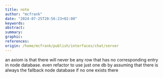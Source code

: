 ```yaml
---
title: note
author: "mcfrank"
date: "2024-07-25T20:56:23+02:00"
keywords:
abstract:
summary:
graphic:
references: 
origin: /home/mcfrank/publish/interfaces/chat/server
---
```

an axiom is that there will never be any row that has no corresponding entry in node database. even refactor to use just one db by assuming that there is always the fallback node database if no one exists there 